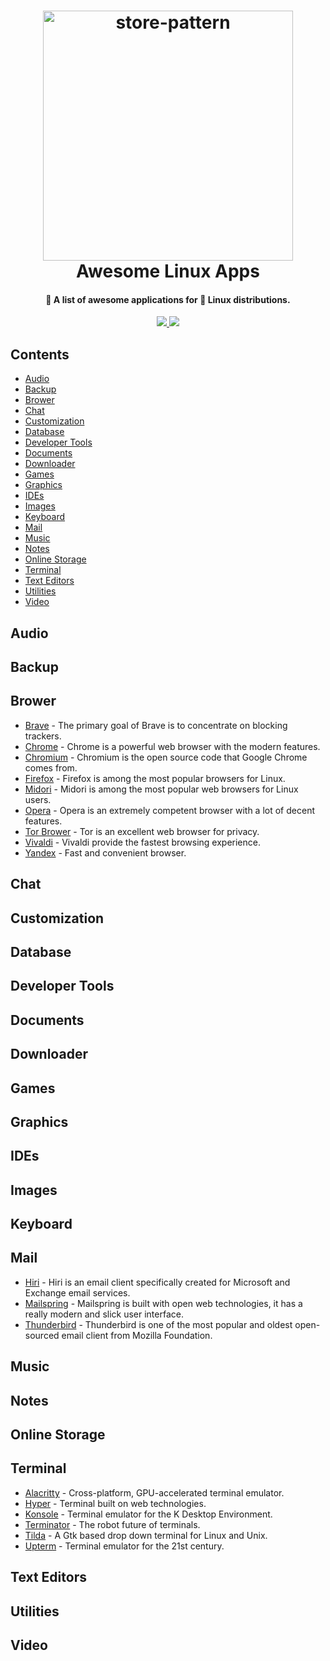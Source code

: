 <h1 align="center">
  <a href="https://github.com/jade28/awesome-linux-apps">
    <img alt="store-pattern" src="https://user-images.githubusercontent.com/34389409/50555555-b76c4d00-0d00-11e9-9c88-044c4ff10d6f.png" width="400">
  </a>
  <br>Awesome Linux Apps<br>
</h1>

<h4 align="center">
  🚀 A list of awesome applications for 🐧 Linux distributions.
</h4>

<p align="center">  
   <a href="https://github.com/sindresorhus/awesome">
    <img src="https://awesome.re/badge.svg"/>
  </a>
  
  <a href="https://github.com/jade28/awesome-linux-apps">
    <img src="https://img.shields.io/badge/contributions-welcome-orange.svg"/>
  </a>
</p>  

## Contents

- [Audio](#audio)
- [Backup](#backup)
- [Brower](#brower)
- [Chat](#chat)
- [Customization](#customization)
- [Database](#database)
- [Developer Tools](#developer-tools)
- [Documents](#documents)
- [Downloader](#downloader)
- [Games](#games)
- [Graphics](#graphics)
- [IDEs](#ides)
- [Images](#images)
- [Keyboard](#keyboard)
- [Mail](#mail)
- [Music](#music)
- [Notes](#notes)
- [Online Storage](#online-storage)
- [Terminal](#terminal)
- [Text Editors](#text-editors)
- [Utilities](#utilities)
- [Video](#video)

## Audio

## Backup

## Brower

- [Brave](https://brave.com/) - The primary goal of Brave is to concentrate on blocking trackers.
- [Chrome](https://www.google.com/chrome/) - Chrome is a powerful web browser with the modern features.
- [Chromium](http://www.chromium.org/) - Chromium is the open source code that Google Chrome comes from.
- [Firefox](https://www.mozilla.org/en-US/firefox/) - Firefox is among the most popular browsers for Linux.
- [Midori](https://www.midori-browser.org/) - Midori is among the most popular web browsers for Linux users.
- [Opera](https://www.opera.com) - Opera is an extremely competent browser with a lot of decent features.
- [Tor Brower](https://www.torproject.org/) - Tor is an excellent web browser for privacy. 
- [Vivaldi](https://vivaldi.com) - Vivaldi provide the fastest browsing experience.
- [Yandex](https://browser.yandex.com/) - Fast and convenient browser.

## Chat

## Customization

## Database

## Developer Tools

## Documents

## Downloader

## Games

## Graphics

## IDEs

## Images

## Keyboard

## Mail

- [Hiri](https://www.hiri.com/) - Hiri is an email client specifically created for Microsoft and Exchange email services.
- [Mailspring](https://getmailspring.com/) - Mailspring is built with open web technologies, it has a really modern and slick user interface.
- [Thunderbird](https://www.thunderbird.net) - Thunderbird is one of the most popular and oldest open-sourced email client from Mozilla Foundation.

## Music

## Notes

## Online Storage

## Terminal

- [Alacritty](https://github.com/jwilm/alacritty) - Cross-platform, GPU-accelerated terminal emulator.
- [Hyper](https://github.com/zeit/hyper) - Terminal built on web technologies.
- [Konsole](https://konsole.kde.org/) - Terminal emulator for the K Desktop Environment.
- [Terminator](https://gnometerminator.blogspot.com/p/introduction.html) - The robot future of terminals.
- [Tilda](https://github.com/lanoxx/tilda) - A Gtk based drop down terminal for Linux and Unix.
- [Upterm](https://github.com/railsware/upterm) - Terminal emulator for the 21st century.

## Text Editors

## Utilities

## Video
